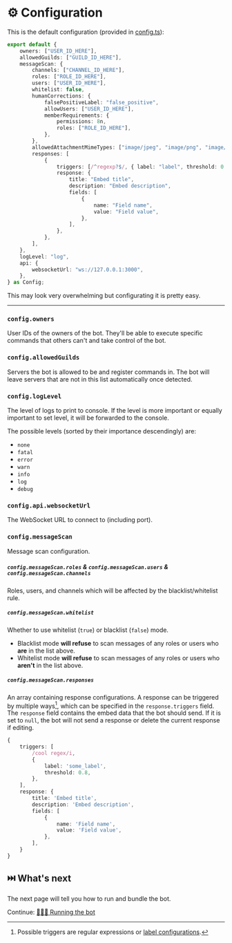 # ⚙️ Configuration

This is the default configuration (provided in [config.ts](../config.ts)):

```ts
export default {
    owners: ["USER_ID_HERE"],
    allowedGuilds: ["GUILD_ID_HERE"],
    messageScan: {
        channels: ["CHANNEL_ID_HERE"],
        roles: ["ROLE_ID_HERE"],
        users: ["USER_ID_HERE"],
        whitelist: false,
        humanCorrections: {
            falsePositiveLabel: "false_positive",
            allowUsers: ["USER_ID_HERE"],
            memberRequirements: {
                permissions: 8n,
                roles: ["ROLE_ID_HERE"],
            },
        },
        allowedAttachmentMimeTypes: ["image/jpeg", "image/png", "image/webp"],
        responses: [
            {
                triggers: [/^regexp?$/, { label: "label", threshold: 0.85 }],
                response: {
                    title: "Embed title",
                    description: "Embed description",
                    fields: [
                        {
                            name: "Field name",
                            value: "Field value",
                        },
                    ],
                },
            },
        ],
    },
    logLevel: "log",
    api: {
        websocketUrl: "ws://127.0.0.1:3000",
    },
} as Config;
```

This may look very overwhelming but configurating it is pretty easy.

---

### `config.owners`

User IDs of the owners of the bot. They'll be able to execute specific commands that others can't and take control of the bot.

### `config.allowedGuilds`

Servers the bot is allowed to be and register commands in. The bot will leave servers that are not in this list automatically once detected.

### `config.logLevel`

The level of logs to print to console. If the level is more important or equally important to set level, it will be forwarded to the console.

The possible levels (sorted by their importance descendingly) are:

-   `none`
-   `fatal`
-   `error`
-   `warn`
-   `info`
-   `log`
-   `debug`

### `config.api.websocketUrl`

The WebSocket URL to connect to (including port).

### `config.messageScan`

Message scan configuration.

##### `config.messageScan.roles` & `config.messageScan.users` & `config.messageScan.channels`

Roles, users, and channels which will be affected by the blacklist/whitelist rule.

##### `config.messageScan.whitelist`

Whether to use whitelist (`true`) or blacklist (`false`) mode.

-   Blacklist mode **will refuse** to scan messages of any roles or users who **are** in the list above.
-   Whitelist mode **will refuse** to scan messages of any roles or users who **aren't** in the list above.

##### `config.messageScan.responses`

An array containing response configurations. A response can be triggered by multiple ways[^1], which can be specified in the `response.triggers` field.
The `response` field contains the embed data that the bot should send. If it is set to `null`, the bot will not send a response or delete the current response if editing.

```ts
{
    triggers: [
        /cool regex/i,
        {
            label: 'some_label',
            threshold: 0.8,
        },
    ],
    response: {
        title: 'Embed title',
        description: 'Embed description',
        fields: [
            {
                name: 'Field name',
                value: 'Field value',
            },
        ],
    }
}
```

[^1]: Possible triggers are regular expressions or [label configurations](../config.example.ts#68).

## ⏭️ What's next

The next page will tell you how to run and bundle the bot.

Continue: [🏃🏻‍♂️ Running the bot](./2_running.md)
